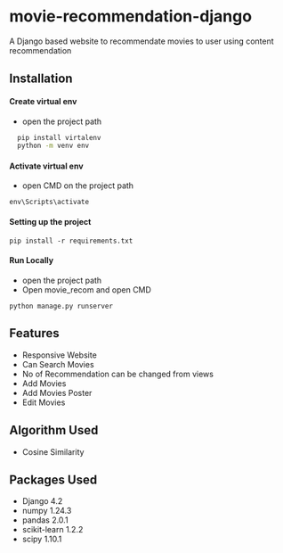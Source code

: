 
# movie-recommendation-django

A Django based website to recommendate movies to user using content recommendation


## Installation

#### Create virtual env
- open the project path
```bash
  pip install virtalenv
  python -m venv env
```
#### Activate virtual env
- open CMD on the project path
```
env\Scripts\activate
```

#### Setting up the project

```
pip install -r requirements.txt
```

#### Run Locally
- open the project path
- Open movie_recom and open CMD

```
python manage.py runserver
```
## Features

- Responsive Website
- Can Search Movies
- No of Recommendation can be changed from views
- Add Movies
- Add Movies Poster
- Edit Movies

## Algorithm Used
- Cosine Similarity

## Packages Used
- Django 4.2
- numpy 1.24.3
- pandas 2.0.1
- scikit-learn 1.2.2
- scipy 1.10.1
